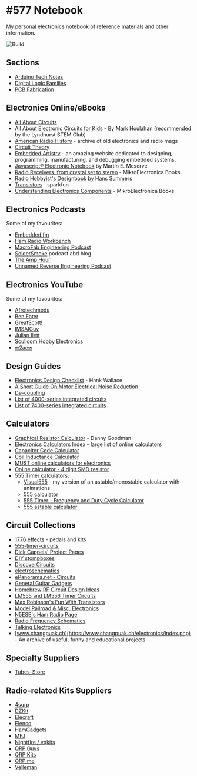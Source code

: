 # #577 Notebook

My personal electronics notebook of reference materials and other information.

![Build](./assets/pcb_fab_build.jpg?raw=true)

## Sections

* [Arduino Tech Notes](./arduino/)
* [Digital Logic Families](./logic_families/)
* [PCB Fabrication](./pcb_fab/)

## Electronics Online/eBooks

* [All About Circuits](http://www.allaboutcircuits.com/)
* [All About Electronic Circuits for Kids](https://www.speedwaymotors.com/Info/All-About-Electronic-Circuits-for-Kids) - By Mark Houlahan (recommended by the Lyndhurst STEM Club)
* [American Radio History](http://www.americanradiohistory.com/) - archive of old electronics and radio mags
* [Circuit Theory](http://en.wikibooks.org/wiki/Circuit_Theory/All_Chapters)
* [Embedded Artistry](https://embeddedartistry.com) - an amazing website dedicated to designing, programming, manufacturing, and debugging embedded systems.
* [Javascript® Electronic Notebook](http://www.k7mem.com/) by Martin E. Meserve
* [Radio Receivers, from crystal set to stereo](https://www.mikroe.com/ebooks/radio-receivers-from-crystal-set-to-stereo/introduction) - MikroElectronica Books
* [Radio Hobbyist's Designbook](http://www.hanssummers.com/k6lha-design-book.html) by Hans Summers
* [Transistors](https://learn.sparkfun.com/tutorials/transistors) - sparkfun
* [Understanding Electronics Components](https://www.mikroe.com/ebooks/components-of-electronic-devices/introduction) - MikroElectronica Books

## Electronics Podcasts

Some of my favourites:

* [Embedded.fm](https://embedded.fm/)
* [Ham Radio Workbench](https://www.hamradioworkbench.com/)
* [MacroFab Engineering Podcast](https://macrofab.com/blog/podcast/)
* [SolderSmoke](https://soldersmoke.blogspot.com/) podcast abd blog
* [The Amp Hour](https://theamphour.com/)
* [Unnamed Reverse Engineering Podcast](https://unnamedre.com/)

## Electronics YouTube

Some of my favourites:

* [Afrotechmods](https://www.youtube.com/channel/UCosnWgi3eorc1klEQ8pIgJQ)
* [Ben Eater](https://www.youtube.com/channel/UCS0N5baNlQWJCUrhCEo8WlA)
* [GreatScott!](https://www.youtube.com/channel/UC6mIxFTvXkWQVEHPsEdflzQ)
* [IMSAIGuy](https://www.youtube.com/@IMSAIGuy)
* [Julian Ilett](https://www.youtube.com/channel/UCmHvGf00GDuPYG9DZqQKd9A)
* [Scullcom Hobby Electronics](https://www.youtube.com/channel/UCDqryeq1kMDSEQwltWqASrA)
* [w2aew](https://www.youtube.com/channel/UCiqd3GLTluk2s_IBt7p_LjA)

## Design Guides

* [Electronics Design Checklist](http://aqdi.com/articles/electronics-design-checklist-3/) - Hank Wallace
* [A Short Guide On Motor Electrical Noise Reduction](http://www.kerrywong.com/2012/01/26/a-short-guide-on-motor-electrical-noise-reduction/)
* [De-coupling](http://www.thebox.myzen.co.uk/Tutorial/De-coupling.html)
* [List of 4000-series integrated circuits](https://en.wikipedia.org/wiki/List_of_4000-series_integrated_circuits)
* [List of 7400-series integrated circuits](https://en.wikipedia.org/wiki/List_of_7400-series_integrated_circuits)

## Calculators

* [Graphical Resistor Calculator](http://www.dannyg.com/examples/res2/resistor.htm) - Danny Goodman
* [Electronics Calculators Index](https://daycounter.com/Calculators/) - large list of online calculators
* [Capacitor Code Calculator](https://www.electronics2000.co.uk/calc/capacitor-code-calculator.php)
* [Coil Inductance Calculator](http://www.66pacific.com/calculators/coil-inductance-calculator.aspx)
* [MUST online calculators for electronics](http://mustcalculate.com/)
* [Online calculator - 4 digit SMD resistor](http://kiloohm.info/smd4-resistor/R020)
* 555 Timer calculators:
    * [Visual555](https://visual555.tardate.com/) - my version of an astable/monostable calculator with animations
    * [555 calculator](http://web.udl.es/usuaris/p7806757/555-calculadora/555%20Calculator.htm)
    * [555 Timer - Frequency and Duty Cycle Calculator](http://www.bowdenshobbycircuits.info/555.htm)
    * [555 astable calculator](http://www.ohmslawcalculator.com/555-astable-calculator)

## Circuit Collections

* [1776 effects](http://1776effects.com/) - pedals and kits
* [555-timer-circuits](http://www.555-timer-circuits.com/)
* [Dick Cappels' Project Pages](http://www.cappels.org/dproj/Home.htm)
* [DIY stompboxes](https://www.diystompboxes.com/wpress/)
* [DiscoverCircuits](http://www.discovercircuits.com/index.htm)
* [electroschematics](http://www.electroschematics.com/)
* [ePanorama.net - Circuits](http://www.epanorama.net/index.php?index=circuit)
* [General Guitar Gadgets](http://www.generalguitargadgets.com/)
* [Homebrew RF Circuit Design Ideas](http://konstruktor.ha5khc.hu/linkgyujtemeny/linkgyujtemeny.htm)
* [LM555 and LM556 Timer Circuits](http://www.circuitous.ca/LM555.html)
* [Max Robinson's Fun With Transistors](http://www.funwithtransistors.net/)
* [Model Railroad & Misc. Electronics](http://www.circuitous.ca/CircuitIndex.html)
* [N5ESE's Ham Radio Page](http://www.n5ese.com/)
* [Radio Frequency Schematics](http://rf-circuit-schematic.blogspot.com/)
* [Talking Electronics](http://www.talkingelectronics.com/te_interactive_index.html)
* [www.changpuak.ch](https://www.changpuak.ch/electronics/index.php) - An archive of useful, funny and educational projects

## Specialty Suppliers

* [Tubes-Store](https://tubes-store.com/)

## Radio-related Kits Suppliers

* [4sqrp](http://www.4sqrp.com/index.php)
* [DZKit](http://www.dzkit.com/)
* [Elecraft](https://elecraft.com/)
* [Elenco](https://www.elenco.com/)
* [HamGadgets](https://hamgadgets.com/)
* [MFJ](https://mfjenterprises.com/)
* [Nightfire / vqkits](http://vakits.com/)
* [QRP Guys](https://qrpguys.com/)
* [QRP Kits](http://qrpkits.com/)
* [QRP me](http://qrpme.com/)
* [Velleman](https://www.velleman.eu/)
